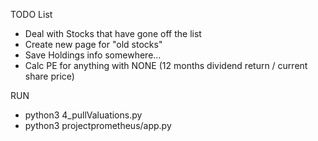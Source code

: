 TODO List
 - Deal with Stocks that have gone off the list
 - Create new page for "old stocks"
 - Save Holdings info somewhere...
 - Calc PE for anything with NONE (12 months dividend return / current share price)

RUN
 - python3 4_pullValuations.py 
 - python3 projectprometheus/app.py
